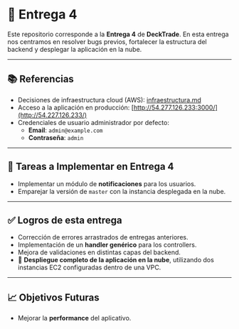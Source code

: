 # 🎯 Entrega 4

Este repositorio corresponde a la **Entrega 4** de **DeckTrade**. En esta entrega nos centramos en resolver bugs previos, fortalecer la estructura del backend y desplegar la aplicación en la nube.

---

## 📚 Referencias

- Decisiones de infraestructura cloud (AWS): [infraestructura.md](./infraestructura.md)  
- Acceso a la aplicación en producción: [http://54.277.126.233:3000/](http://54.227.126.233/)  
- Credenciales de usuario administrador por defecto:
  - **Email**: `admin@example.com`
  - **Contraseña**: `admin`

---

## 🚧 Tareas a Implementar en Entrega 4

- Implementar un módulo de **notificaciones** para los usuarios.  
- Emparejar la versión de `master` con la instancia desplegada en la nube.  

---

## ✅ Logros de esta entrega

- Corrección de errores arrastrados de entregas anteriores.  
- Implementación de un **handler genérico** para los controllers.  
- Mejora de validaciones en distintas capas del backend.  
- 🎯 **Despliegue completo de la aplicación en la nube**, utilizando dos instancias EC2 configuradas dentro de una VPC.

---

## 📈 Objetivos Futuras

- Mejorar la **performance** del aplicativo.  
